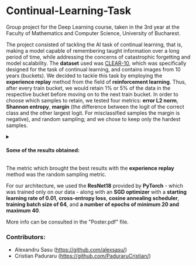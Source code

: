 # Continual-Learning-Task

Group project for the Deep Learning course, taken in the 3rd year at the Faculty of Mathematics and Computer Science, University of Bucharest.

The project consisted of tackling the AI task of continual learning, that is, making a model capable of remembering taught information over a long period of time, while addressing the concerns of catastrophic forgetting and model scalability. The **dataset** used was [CLEAR-10](https://clear-benchmark.github.io/), which was specifically designed for the task of continual learning, and contains images from 10 years (buckets). We decided to tackle this task by employing the **experience replay** method from the field of **reinforcement learning**. Thus, after every train bucket, we would retain 1% or 5% of the data in the respective bucket before moving on to the next train bucket. In order to choose which samples to retain, we tested four metrics: **error L2 norm**, **Shannon entropy**, **margin** (the difference between the logit of the correct class and the other largest logit. For misclassified samples the margin is negative), and random sampling; and we chose to keep only the hardest samples.

<details>
<summary><h4>Some of the results obtained:</h4></summary>

![avg_test_acc](https://github.com/alexsasu/Continual-Learning-Task/assets/87432371/44595da8-1f46-41ab-ad0f-dca73e684677)
- baseline cl - training on each bucket without retaining samples from the previous buckets
- baseline iid - training on all the buckets at once
</details>

The metric which brought the best results with the **experience replay** method was the random sampling metric.

For our architecture, we used the **ResNet18** provided by **PyTorch** - which was trained only on our data - along with an **SGD optimizer** with a **starting learning rate of 0.01**, **cross-entropy loss**, **cosine annealing scheduler**, **training batch size of 64**, and **a number of epochs of minimum 20 and maximum 40**.

More info can be consulted in the "Poster.pdf" file.

### Contributors:
- Alexandru Sasu (https://github.com/alexsasu/)
- Cristian Paduraru (https://github.com/PaduraruCristian/)
